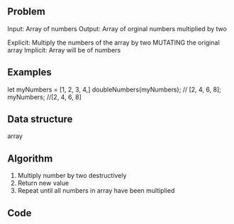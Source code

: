 ## Problem
Input: Array of numbers
Output: Array of orginal numbers multiplied by two

Explicit: Multiply the numbers of the array by two MUTATING the original array
Implicit: Array will be of numbers
## Examples
let myNumbers = [1, 2, 3, 4,]
doubleNumbers(myNumbers); // [2, 4, 6, 8];
myNumbers; //[2, 4, 6, 8]
## Data structure
array
## Algorithm
1. Multiply number by two destructively
2. Return new value
3. Repeat until all numbers in array have been multiplied
## Code